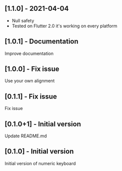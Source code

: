## [1.1.0] - 2021-04-04

- Null safety
- Tested on Flutter 2.0 it's working on every platform

## [1.0.1] - Documentation

Improve documentation

## [1.0.0] - Fix issue

Use your own alignment

## [0.1.1] - Fix issue

Fix issue

## [0.1.0+1] - Initial version

Update README.md

## [0.1.0] - Initial version

Initial version of numeric keyboard
